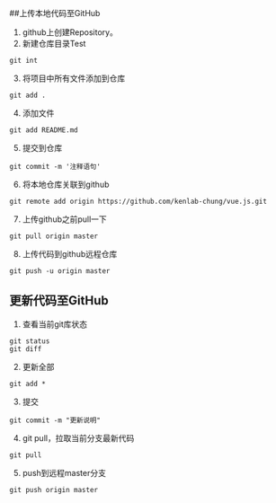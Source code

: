 ##上传本地代码至GitHub
1. github上创建Repository。
2. 新建仓库目录Test
```
git int
```
3. 将项目中所有文件添加到仓库
```
git add .
```
4. 添加文件
```
git add README.md
```
5. 提交到仓库
```
git commit -m '注释语句'
```
6. 将本地仓库关联到github
```
git remote add origin https://github.com/kenlab-chung/vue.js.git
```
7. 上传github之前pull一下
```
git pull origin master
```
8. 上传代码到github远程仓库
```
git push -u origin master
```

## 更新代码至GitHub
1. 查看当前git库状态
```
git status
git diff
```
2. 更新全部
```
git add *
```
3. 提交
```
git commit -m "更新说明"
```
4. git pull，拉取当前分支最新代码
```
git pull
```
5. push到远程master分支
```
git push origin master
```

